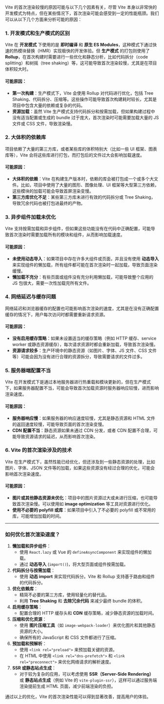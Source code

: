 Vite 的首次渲染较慢的原因可能与以下几个因素有关，尽管 Vite 本身以非常快的开发模式为特点，但在某些情况下，首次渲染可能会感受到一定的性能瓶颈。我们可以从以下几个方面来分析可能的原因：

### 1. **开发模式和生产模式的区别**

Vite 在 **开发模式** 下使用的是 **即时编译** 和 **原生 ES Modules**，这种模式下通过快速的热模块替换（HMR）实现极快的开发体验。但 **生产模式** 的打包则使用了 **Rollup**，在首次构建时需要进行一些优化和静态分析，比如代码拆分（code splitting）和树摇（tree shaking）等，这可能导致首次渲染较慢，尤其是在项目体积较大时。

#### 可能原因：

- **第一次构建**：生产模式下，Vite 会使用 Rollup 对代码进行优化，包括 Tree Shaking、代码拆分、压缩等。这些操作可能导致首次构建耗时较长，尤其是项目中包含大量的依赖或复杂的代码。
- **资源加载**：虽然 Vite 生产模式支持代码拆分和按需加载，但如果构建过程中没有适当配置或生成的 bundle 过于庞大，首次渲染时可能需要加载大量的 JS 文件或 CSS 文件，导致渲染慢。

### 2. **大体积的依赖库**

项目依赖了大量的第三方库，或者某些库的体积特别大（比如一些 UI 框架、图表库等），Vite 会将这些库进行打包，而打包后的文件过大会影响加载速度。

#### 可能原因：

- **大体积的依赖**：Vite 在构建生产版本时，依赖的库会被打包成一个或多个大文件。比如，项目中使用了大量的图形、图像处理、UI 框架等大型第三方依赖，这些模块的加载可能会导致首屏渲染变慢。
- **第三方库优化不足**：某些第三方库未进行有效的代码拆分或 Tree Shaking，导致冗余代码也被打包进最终的产物。

### 3. **异步组件加载未优化**

Vite 支持按需加载和异步组件，但如果这些功能没有在代码中正确配置，可能导致首次渲染时需要加载所有的模块和组件，从而影响加载速度。

#### 可能原因：

- **未使用动态导入**：如果项目中存在许多大组件或页面，并且没有使用 **动态导入** 来实现组件的懒加载，所有组件都可能在首次渲染时一起加载，导致页面渲染缓慢。
- **懒加载不充分**：有些页面或组件没有充分利用懒加载，可能导致整个应用的 JS 包很大，需要一次性加载完所有文件。

### 4. **网络延迟与缓存问题**

网络延迟和浏览器缓存的配置也可能影响首次渲染的速度，尤其是在没有正确配置缓存的情况下，用户每次访问时都需要重新请求资源。

#### 可能原因：

- **没有启用缓存策略**：如果未设置适当的缓存策略（例如 HTTP 缓存、service worker 或静态资源缓存），每次请求资源时都会重新加载，导致首次渲染慢。
- **资源请求较多**：生产环境中的静态资源（如图片、字体、JS 文件、CSS 文件等）可能会因为没有进行合理的资源拆分，导致需要请求的文件过多。

### 5. **服务器端配置不当**

Vite 在开发模式下是通过本地服务器进行热重载和模块更新的，但在生产模式下，如果服务器配置不当，可能会导致首次加载资源时服务器响应较慢，进而影响渲染速度。

#### 可能原因：

- **服务器响应慢**：如果服务器的响应速度较慢，尤其是静态资源和 HTML 文件的返回速度较慢，可能导致页面的首次渲染变慢。
- **CDN 配置不当**：静态资源如果未通过 CDN 分发，或者 CDN 配置不合理，可能导致资源请求的延迟，从而影响首次渲染。

### 6. **Vite 的首次渲染涉及的技术**

Vite 在生产模式下，虽然性能已经优化，但还涉及到一些静态资源的处理，比如图片、字体、JSON 文件等的加载，如果这些资源没有经过合理的优化，可能会影响首次渲染速度。

#### 可能原因：

- **图片或其他静态资源未优化**：项目中的图片资源过大或未进行压缩，也可能导致首次渲染慢。可以使用如 **image optimization** 等工具对资源进行优化。
- **使用不必要的 polyfill 或库**：如果项目中引入了不必要的 polyfill 或不常用的库，可能增加加载的时间。

------

### **如何优化首次渲染速度？**

1. **懒加载和异步组件**：
   - 使用 `React.lazy` 或 Vue 的 `defineAsyncComponent` 来实现组件的懒加载。
   - 通过 **动态导入** (`import()`)，将大型页面或组件按需加载。
2. **代码拆分与按需加载**：
   - 使用 **动态 import** 来实现代码拆分。Vite 和 Rollup 支持基于路由和组件的代码拆分。
3. **优化依赖库**：
   - 精简不必要的第三方库，使用轻量化的替代品。
   - 利用 **Tree Shaking** 和 **去除冗余代码** 来减少最终 bundle 的体积。
4. **启用缓存策略**：
   - 配置合理的 HTTP 缓存头和 **CDN** 缓存策略，减少静态资源的加载时间。
5. **压缩和优化资源**：
   - 使用 **图片压缩工具**（如 `image-webpack-loader`）来优化图片和其他静态资源的大小。
   - 确保所有的 JavaScript 和 CSS 文件都进行了压缩。
6. **预加载和预解析**：
   - 使用 `<link rel="preload">` 来预加载关键的资源。
   - 在 HTML 中使用 `<link rel="dns-prefetch">` 和 `<link rel="preconnect">` 来优化网络请求的解析速度。
7. **SSR 或静态站点生成**：
   - 对于较为复杂的应用，可以考虑使用 **SSR（Server-Side Rendering）** 或 **静态站点生成**（例如 Vite 的 `vite-plugin-ssr`），这样可以通过服务端渲染提前生成 HTML 页面，减少前端渲染的负担。

通过以上的优化，Vite 的首次渲染性能可以得到显著改善，提高用户的体验。